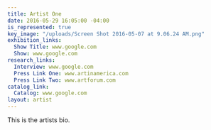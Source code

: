 ```yaml
---
title: Artist One
date: 2016-05-29 16:05:00 -04:00
is_represented: true
key_image: "/uploads/Screen Shot 2016-05-07 at 9.06.24 AM.png"
exhibition_links:
  Show Title: www.google.com
  Show: www.google.com
research_links:
  Interview: www.google.com
  Press Link One: www.artinamerica.com
  Press Link Two: www.artforum.com
catalog_link:
  Catalog: www.google.com
layout: artist
---
```


This is the artists bio.